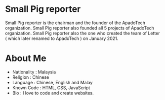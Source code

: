 # Small Pig reporter
Small Pig reporter is the chairman and the founder of the ApadoTech organization. Small Pig reporter also founded all 5 projects of ApadoTech organization. Small Pig reporter also the one who created the team of Letter ( which later renamed to ApadoTech ) on January 2021.

# About Me
- Nationality : Malaysia
- Religion : Chinese
- Language : Chinese, English and Malay
- Known Code : HTML, CSS, JavaScript
- Bio : I love to code and create websites. 


